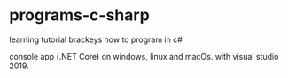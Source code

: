# programs-c-sharp

learning tutorial brackeys how to program in c#

console app (.NET Core) on windows, linux and macOs. with visual studio 2019.
